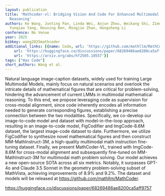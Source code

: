 ```yaml
---
layout: publication
title: 'Mathcoder-vl: Bridging Vision And Code For Enhanced Multimodal Mathematical
  Reasoning'
authors: Ke Wang, Junting Pan, Linda Wei, Aojun Zhou, Weikang Shi, Zimu Lu, Han Xiao,
  Yunqiao Yang, Houxing Ren, Mingjie Zhan, Hongsheng Li
conference: No Venue
year: 2025
bibkey: wang2025mathcoder
additional_links: [{name: Code, url: 'https://github.com/mathllm/MathCoder'}, {name: Code,
    url: 'https://huggingface.co/discussions/paper/68269486ae8200ca5aff9757'}, {name: Paper,
    url: 'https://arxiv.org/abs/hf2505.10557'}]
tags: ["Has Code"]
short_authors: Wang et al.
---
```

Natural language image-caption datasets, widely used for training Large Multimodal Models, mainly focus on natural scenarios and overlook the intricate details of mathematical figures that are critical for problem-solving, hindering the advancement of current LMMs in multimodal mathematical reasoning. To this end, we propose leveraging code as supervision for cross-modal alignment, since code inherently encodes all information needed to generate corresponding figures, establishing a precise connection between the two modalities. Specifically, we co-develop our image-to-code model and dataset with model-in-the-loop approach, resulting in an image-to-code model, FigCodifier and ImgCode-8.6M dataset, the largest image-code dataset to date. Furthermore, we utilize FigCodifier to synthesize novel mathematical figures and then construct MM-MathInstruct-3M, a high-quality multimodal math instruction fine-tuning dataset. Finally, we present MathCoder-VL, trained with ImgCode-8.6M for cross-modal alignment and subsequently fine-tuned on MM-MathInstruct-3M for multimodal math problem solving. Our model achieves a new open-source SOTA across all six metrics. Notably, it surpasses GPT-4o and Claude 3.5 Sonnet in the geometry problem-solving subset of MathVista, achieving improvements of 8.9% and 9.2%. The dataset and models will be released at https://github.com/mathllm/MathCoder.

https://huggingface.co/discussions/paper/68269486ae8200ca5aff9757